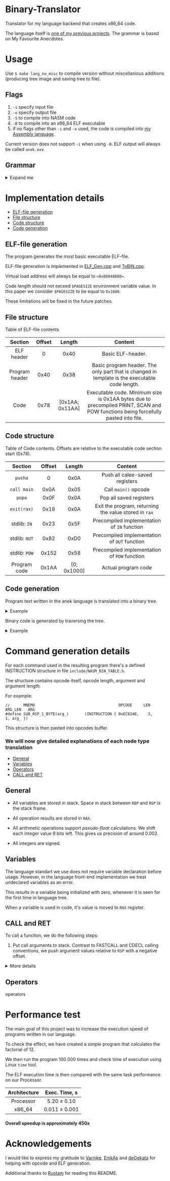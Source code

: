 # Binary-Translator
Translator for my language backend that creates x86_64 code.

The language itself is [one of my previous projects](https://github.com/k-kashapov/lang). The grammar is based on My Favourite Anecdotes.

# Usage

Use ```$ make lang_no_misc``` to compile version without miscellanious additions (producing tree image and saving tree to file).

## Flags
1) ```-i``` specify input file
2) ```-o``` specify output file
3) ```-S``` to compile into NASM code
4) ```-B``` to compile into an x86_64 ELF executable
5) if no flags other than ```-i``` and ```-o``` used, the code is compiled into [my Assembly language](https://github.com/k-kashapov/processor).

Current version does not support ```-i``` when using ```-B```. ELF output will always be called ```anek.exe```.

## Grammar

<details>

<summary>Expand me</summary>

    G     ::= Купил мужик шляпу. OP+ А она ему как раз, господа.

    OP    ::= Dec || Func || IF || While || Call || Assn || Ret || Print.

    Dec   ::= "ID [всегда N]?" - подумал Штирлиц N раз. // ID is var name. Всегда N is equivalent to const ID = N. N раз is array of length N.

    Func  ::= Господа, а не сыграть ли нам в новую игру.
              ID называется. Правила очень просты: ID+. // First ID is function name. Then parameters
              Алга
                  OP*
              Развернулся и алга.

    IF    ::= Кто прочитал E тот сдохнет. // Equivalent to if (E)
                  OP*
              Ставь лайк
                  OP*
              и можешь считать, что не читал.

    While ::= В дверь постучали E раз. // Equivalent to while (E)
                  OP*
              Дверь отвалилась.

    Call  ::= Анекдот: Заходят как-то в бар ID+. // Function parameters
              А бармен им говорит: ID. // Function name

    Assn  ::= Этим ID был E.

    Ret   ::= Козырная E, господа.

    E     ::= Cmp ([|| &&] Cmp)*

    Cmp   ::= Sum ([> < <= >= == !=] Sum)*

    Sum   ::= T ([+-] T)*

    T     ::= Pow ([дофига /] Pow)*

    Pow   ::= Neg (^ Neg)*

    Neg   ::= Нифига? P

    P     ::= Биба E Боба || Call || Scan || N

    Scan  ::= ввод пользователем числового значения с клавиатуры

    Print ::= Голос, ID!

    ID    ::= [a-zA-Z]+

</details>

# Implementation details

* [ELF-file generation](#elf-file-generation)
* [File structure](#file-structure)
* [Code structure](#code-structure)
* [Code generation](#code-generation)

## ELF-file generation

The program generates the most basic executable ELF-file.

ELF-file generation is implemented in [ELF_Gen.cpp](/src/ELF_Gen.cpp) and [ToBIN.cpp](/src/ToBIN.cpp).

Virtual load address will always be equal to ```<0x08048080>```.

Code length should not exceed ```$PAGESIZE```
environment variable value. In this paper we consider ```$PAGESIZE``` to be equal to ```0x1000```.

These limitations will be fixed in the future patches.

## File structure

Table of ELF-file contents

|    Section     | Offset |      Length     |                                                              Content                                                             |
|:--------------:|:------:|:---------------:|:--------------------------------------------------------------------------------------------------------------------------------:|
|   ELF header   |    0   |       0x40      |                                                         Basic ELF-header.                                                        |
| Program header |  0x40  |       0x38      |                  Basic program header. The only part that is changed in template is the executable code length.                  |
|      Code      |  0x78  | [0x1AA; 0x11AA] | Executable code. Minimum size is 0x1AA bytes due to precompiled PRINT, SCAN and POW functions being forcefully pasted into file. |

## Code structure

Table of Code contents. Offsets are relative to the executable code section start (0x78).

|      Section      | Offset |    Length   |                          Content                          |
|:-----------------:|:------:|:-----------:|:---------------------------------------------------------:|
|    ```pusha```    |    0   |     0x0A    |               Push all calee-saved registers              |
|  ```call main```  |  0x0A  |     0x05    |                  Call ```main()``` opcode                 |
|     ```popa```    |  0x0F  |     0x0A    |                  Pop all saved registers                  |
|  ```exit(rax)```  |  0x19  |     0x0A    | Exit the program, returning the value stored in ```rax``` |
|  stdlib: ```IN``` |  0x23  |     0x5F    |      Precompiled implementation of ```IN``` function      |
| stdlib: ```OUT``` |  0x82  |     0xD0    |      Precompiled implementation of ```OUT``` function     |
| stdlib: ```POW``` |  0x152 |     0x58    |      Precompiled implementation of ```POW``` function     |
|    Program code   |  0x1AA | [0; 0x1000] |                    Actual program code                    |

## Code generation

Program text written in the anek language is translated into a binary tree.

<details>

<summary>Example</summary>

<img src = "https://user-images.githubusercontent.com/52855633/172031042-f548e92d-cb1e-4197-8e7a-dd2e645ce947.png" width = 100%>

</details>

Binary code is generated by traversing the tree.

<details>

<summary>Example</summary>

```
static int PrintID (TNode *node)
{
    // Print to Listing file
    
    PrintA ("; %.*s", LEN, DECL);

    // Run translation recursively from left and right children

    if (LEFT)
    {
        $ int lErr = NodeToAsm (LEFT);
        if (lErr) return lErr;
    }

    if (RIGHT)
    {
        $ int rErr = NodeToAsm (RIGHT);
        if (rErr) return rErr;
    }

    return 0;
}
```
</details>

# Command generation details

For each command used in the resulting program there's a defined INSTRUCTION structure in file
```include/NASM_BIN_TABLE.h```.

The structure contains opcode itself, opcode length, argument
and argument length.

For example:

```
//      MNEMO                                     OPCODE     LEN  ARG_LEN   ARG
#define SUB_RSP_1_BYTE(arg_)       (INSTRUCTION { 0xEC8348,    3,       1, arg_ })
```

This structure is then pasted into opcodes buffer.

### We will now give detailed explanations of each node type translation

* [General](#general)
* [Variables](#variables)
* [Operators](#operators)
* [CALL and RET](#call-and-ret)

## General

* All variables are stored in stack. Space in stack between ```RBP``` and ```RSP```
  is the stack frame. 

* All operation results are stored in ```RAX```.

* All arithmetic operations support _pseudo-float_ calculations. We shift each integer value
  9 bits left. This gives us precision of around 0.002.

* All integers are signed.

## Variables

The language standart we use does not require variable declaration before usage. However, in the
language front-end implementation we treat undeclared variables as an error.


This results in a variable being initialized with zero, whenever it is seen for the 
first time in language tree.

When a variable is used in code, it's value is moved to ```RAX``` register.

## CALL and RET

To call a function, we do the following steps:

1)  Put call arguments to stack.
    Contrast to FASTCALL and CDECL calling conventions, we push argument values relative to
    ```RSP``` with a negative offset.

<details>

<summary>More details</summary>

Let's say, we want to call a function ```int func (int first, int second)```. It has 2 parameters.

This is how stack looks like before calling:
                                                                                                                                                                                                    
|     Offset    |        0x0000       |  -0x0008   |   -0x0010  | -0x0018 | -0x0020 | -0x0028 | -0x0030 | -0x0038 |
|:-------------:|:-------------------:|:----------:|:----------:|:-------:|:-------:|:-------:|:-------:|:-------:|
| Stack example |        0x1234       |   0x0042   |   0x00CE   |  0x0000 |  0x0000 |  0x0000 |  0x0000 |  0x0000 |
|  Explanation  | Old ```RBP``` value | Variable A | Variable B | Garbage | Garbage | Garbage | Garbage | Garbage |
|   Registers   |      ```RBP```      |            |  ```RSP``` |         |         |         |         |         |

We then call ```func (A, B)```.

Function parameters will be placed into ```[RSP - 0x10 - 0x8 * N]```, where ```N``` is the
parameter number.

So, after all arguments are passed, the stack would look like this:

|     Offset    |        0x0000       |  -0x0008   |   -0x0010  | -0x0018 | -0x0020 |        -0x0028         |        -0x0030         | -0x0038 |
|:-------------:|:-------------------:|:----------:|:----------:|:-------:|:-------:|:----------------------:|:----------------------:|:-------:|
| Stack example |        0x1234       |   0x0042   |   0x00CE   |  0x0000 |  0x0000 |         0x0042         |         0x00CE         |  0x0000 |
|  Explanation  | Old ```RBP``` value | Variable A | Variable B | Garbage | Garbage | Parameter = Variable A | Parameter = Variable B | Garbage |
|   Registers   |      ```RBP```      |            |  ```RSP``` |         |         | ```RSP - 0x10 - 0x8``` | ```RSP - 0x10 - 0x10```|         |


</details>


## Operators

operators


# Performance test

The main goal of this project was to increase the execution speed of programs written in our language.

To check the effect, we have created a simple program that calculates the factorial of 12.

We then run the program 100 000 times and check time of execution using Linux ```time``` tool.

The ELF execution time is then compared with the same task performance on our Processor.

| Architecture | Exec. Time, s |
|:------------:|:-------------:|
|   Processor  |  5.20 ± 0.10  |
|    x86_64    | 0.011 ± 0.001 |

#### Overall speedup is approximately 450x

# Acknowledgements

I would like to express my gratitude to [Varnike](https://github.com/Varnike), [EnikAs](https://github.com/EnikAs) and [deGekata](https://github.com/deGekata) for helping with opcode and ELF generation.

Additional thanks to [Rustam](https://github.com/RustamSubkhankulov) for reading this README.
